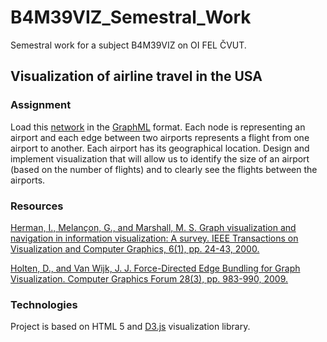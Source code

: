# B4M39VIZ_Semestral_Work
Semestral work for a subject B4M39VIZ on OI FEL ČVUT.

## Visualization of airline travel in the USA
### Assignment
Load this [network](https://gephi.org/datasets/airlines.graphml.zip) in the [GraphML](http://graphml.graphdrawing.org/primer/graphml-primer.html) format. Each node is representing an airport and each edge between two airports represents a flight from one airport to another. Each airport has its geographical location. Design and implement visualization that will allow us to identify the size of an airport (based on the number of flights) and to clearly see the flights between the airports. 
### Resources
[Herman, I., Melançon, G., and Marshall, M. S. Graph visualization and navigation in information visualization: A survey. IEEE Transactions on Visualization and Computer Graphics, 6(1), pp. 24-43, 2000.](https://moodle.fel.cvut.cz/pluginfile.php/330969/mod_page/content/52/Herman_survey.pdf)

[Holten, D., and Van Wijk, J. J. Force-Directed Edge Bundling for Graph Visualization. Computer Graphics Forum 28(3), pp. 983-990, 2009.](https://moodle.fel.cvut.cz/pluginfile.php/330969/mod_page/content/52/forcebundles_eurovis.pdf)

### Technologies
Project is based on HTML 5 and [D3.js](https://d3js.org/) visualization library.

